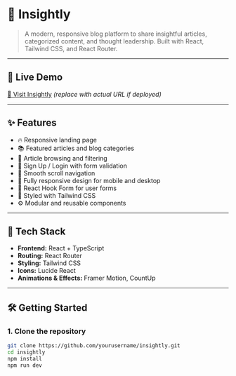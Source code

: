 # 🧠 Insightly

> A modern, responsive blog platform to share insightful articles, categorized content, and thought leadership. Built with React, Tailwind CSS, and React Router.

---

## 📸 Live Demo

[🔗 Visit Insightly](https://your-live-site-link.com) *(replace with actual URL if deployed)*

---

## ✨ Features

- 🔥 Responsive landing page
- 📚 Featured articles and blog categories
- 🧾 Article browsing and filtering
- 🔐 Sign Up / Login with form validation
- 🧭 Smooth scroll navigation
- 📱 Fully responsive design for mobile and desktop
- 🧠 React Hook Form for user forms
- 💅 Styled with Tailwind CSS
- ⚙️ Modular and reusable components

---

## 🚀 Tech Stack

- **Frontend:** React + TypeScript
- **Routing:** React Router
- **Styling:** Tailwind CSS
- **Icons:** Lucide React
- **Animations & Effects:** Framer Motion, CountUp

---

## 🛠️ Getting Started

### 1. Clone the repository

```bash
git clone https://github.com/yourusername/insightly.git
cd insightly
npm install
npm run dev
